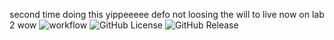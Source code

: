 second time doing this yippeeeee defo not loosing the will to live
now on lab 2 wow
![workflow](https://github.com/AndrewRobson28/SEM/actions/workflows/main.yml/badge.svg)
![GitHub License](https://img.shields.io/github/license/AndrewRobson28/SEM)
![GitHub Release](https://img.shields.io/github/v/release/AndrewRobson28/SEM)
